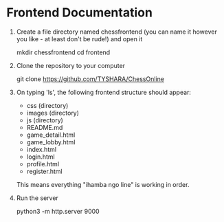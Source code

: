 # Frontend Documentation

1. Create a file directory named chessfrontend (you can name it however you like - at least don't be rude!) and open it

    
    mkdir chessfrontend
    cd frontend
    

2. Clone the repository to your computer

    
    git clone https://github.com/TYSHARA/ChessOnline
    

3. On typing 'ls', the following frontend structure should appear:
   - css (directory)
   - images (directory)
   - js (directory)
   - README.md
   - game_detail.html
   - game_lobby.html
   - index.html
   - login.html
   - profile.html
   - register.html

   This means everything "ihamba ngo line" is working in order.

4. Run the server

    
    python3 -m http.server 9000
    



